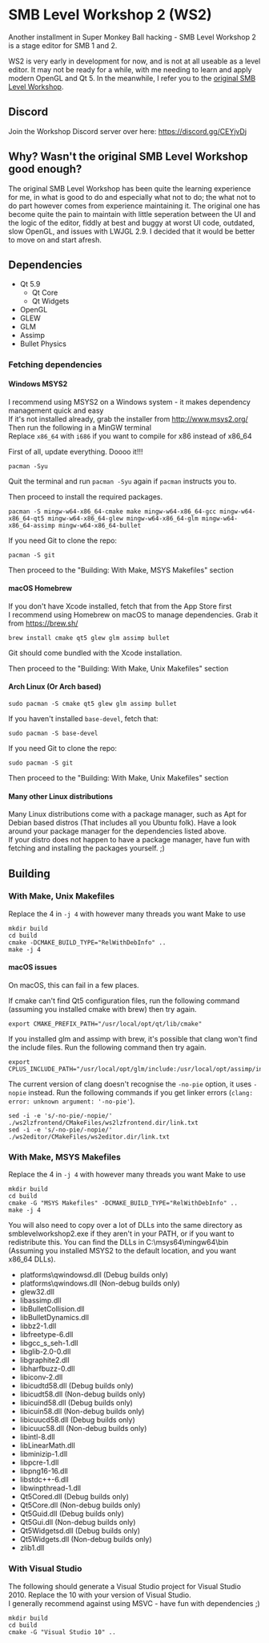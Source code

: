 SMB Level Workshop 2 (WS2)
==========================

Another installment in Super Monkey Ball hacking - SMB Level Workshop 2 is a stage editor for SMB 1 and 2.

WS2 is very early in development for now, and is not at all useable as a level editor. It may not be ready for a while, with me needing to learn and apply modern OpenGL and Qt 5. In the meanwhile, I refer you to the [original SMB Level Workshop](https://github.com/CraftedCart/SMBLevelWorkshop).

## Discord

Join the Workshop Discord server over here: https://discord.gg/CEYjvDj

## Why? Wasn't the original SMB Level Workshop good enough?

The original SMB Level Workshop has been quite the learning experience for me, in what is good to do and especially what not to do; the what not to do part however comes from experience maintaining it. The original one has become quite the pain to maintain with little seperation between the UI and the logic of the editor, fiddly at best and buggy at worst UI code, outdated, slow OpenGL, and issues with LWJGL 2.9. I decided that it would be better to move on and start afresh.

## Dependencies

- Qt 5.9
    - Qt Core
    - Qt Widgets
- OpenGL
- GLEW
- GLM
- Assimp
- Bullet Physics

### Fetching dependencies

#### Windows MSYS2
I recommend using MSYS2 on a Windows system - it makes dependency management quick and easy  
If it's not installed already, grab the installer from http://www.msys2.org/  
Then run the following in a MinGW terminal  
Replace `x86_64` with `i686` if you want to compile for x86 instead of x86_64  

First of all, update everything. Doooo it!!!

```shell
pacman -Syu
```

Quit the terminal and run `pacman -Syu` again if `pacman` instructs you to.

Then proceed to install the required packages.

```shell
pacman -S mingw-w64-x86_64-cmake make mingw-w64-x86_64-gcc mingw-w64-x86_64-qt5 mingw-w64-x86_64-glew mingw-w64-x86_64-glm mingw-w64-x86_64-assimp mingw-w64-x86_64-bullet
```

If you need Git to clone the repo:

```shell
pacman -S git
```

Then proceed to the "Building: With Make, MSYS Makefiles" section

#### macOS Homebrew

If you don't have Xcode installed, fetch that from the App Store first  
I recommend using Homebrew on macOS to manage dependencies. Grab it from https://brew.sh/

```shell
brew install cmake qt5 glew glm assimp bullet
```

Git should come bundled with the Xcode installation.

Then proceed to the "Building: With Make, Unix Makefiles" section

#### Arch Linux (Or Arch based)

```shell
sudo pacman -S cmake qt5 glew glm assimp bullet
```

If you haven't installed `base-devel`, fetch that:

```shell
sudo pacman -S base-devel
```

If you need Git to clone the repo:

```shell
sudo pacman -S git
```

Then proceed to the "Building: With Make, Unix Makefiles" section

#### Many other Linux distributions

Many Linux distributions come with a package manager, such as Apt for Debian based distros (That includes all you Ubuntu folk). Have a look around your package manager for the dependencies listed above.  
If your distro does not happen to have a package manager, have fun with fetching and installing the packages yourself. ;)

## Building

### With Make, Unix Makefiles

Replace the 4 in `-j 4` with however many threads you want Make to use

```shell
mkdir build
cd build
cmake -DCMAKE_BUILD_TYPE="RelWithDebInfo" ..
make -j 4
```

#### macOS issues

On macOS, this can fail in a few places.

If cmake can't find Qt5 configuration files, run the following command (assuming you installed cmake with brew) then try again.

```shell
export CMAKE_PREFIX_PATH="/usr/local/opt/qt/lib/cmake"
```

If you installed glm and assimp with brew, it's possible that clang won't find the include files. Run the following command then try again.

```shell
export CPLUS_INCLUDE_PATH="/usr/local/opt/glm/include:/usr/local/opt/assimp/include"
```

The current version of clang doesn't recognise the `-no-pie` option, it uses `-nopie` instead. Run the following commands if you get linker errors (`clang: error: unknown argument: '-no-pie'`).

```shell
sed -i -e 's/-no-pie/-nopie/' ./ws2lzfrontend/CMakeFiles/ws2lzfrontend.dir/link.txt
sed -i -e 's/-no-pie/-nopie/' ./ws2editor/CMakeFiles/ws2editor.dir/link.txt
```

### With Make, MSYS Makefiles

Replace the 4 in `-j 4` with however many threads you want Make to use

```shell
mkdir build
cd build
cmake -G "MSYS Makefiles" -DCMAKE_BUILD_TYPE="RelWithDebInfo" ..
make -j 4
```

You will also need to copy over a lot of DLLs into the same directory as smblevelworkshop2.exe if they aren't in your PATH, or if you want to redistribute this.
You can find the DLLs in C:\msys64\mingw64\bin (Assuming you installed MSYS2 to the default location, and you want x86_64 DLLs).

- platforms\qwindowsd.dll (Debug builds only)
- platforms\qwindows.dll (Non-debug builds only)
- glew32.dll
- libassimp.dll
- libBulletCollision.dll
- libBulletDynamics.dll
- libbz2-1.dll
- libfreetype-6.dll
- libgcc_s_seh-1.dll
- libglib-2.0-0.dll
- libgraphite2.dll
- libharfbuzz-0.dll
- libiconv-2.dll
- libicudtd58.dll (Debug builds only)
- libicudt58.dll (Non-debug builds only)
- libicuind58.dll (Debug builds only)
- libicuin58.dll (Non-debug builds only)
- libicuucd58.dll (Debug builds only)
- libicuuc58.dll (Non-debug builds only)
- libintl-8.dll
- libLinearMath.dll
- libminizip-1.dll
- libpcre-1.dll
- libpng16-16.dll
- libstdc++-6.dll
- libwinpthread-1.dll
- Qt5Cored.dll (Debug builds only)
- Qt5Core.dll (Non-debug builds only)
- Qt5Guid.dll (Debug builds only)
- Qt5Gui.dll (Non-debug builds only)
- Qt5Widgetsd.dll (Debug builds only)
- Qt5Widgets.dll (Non-debug builds only)
- zlib1.dll

### With Visual Studio

The following should generate a Visual Studio project for Visual Studio 2010. Replace the 10 with your version of Visual Studio.  
I generally recommend against using MSVC - have fun with dependencies ;)

```shell
mkdir build
cd build
cmake -G "Visual Studio 10" ..
```

